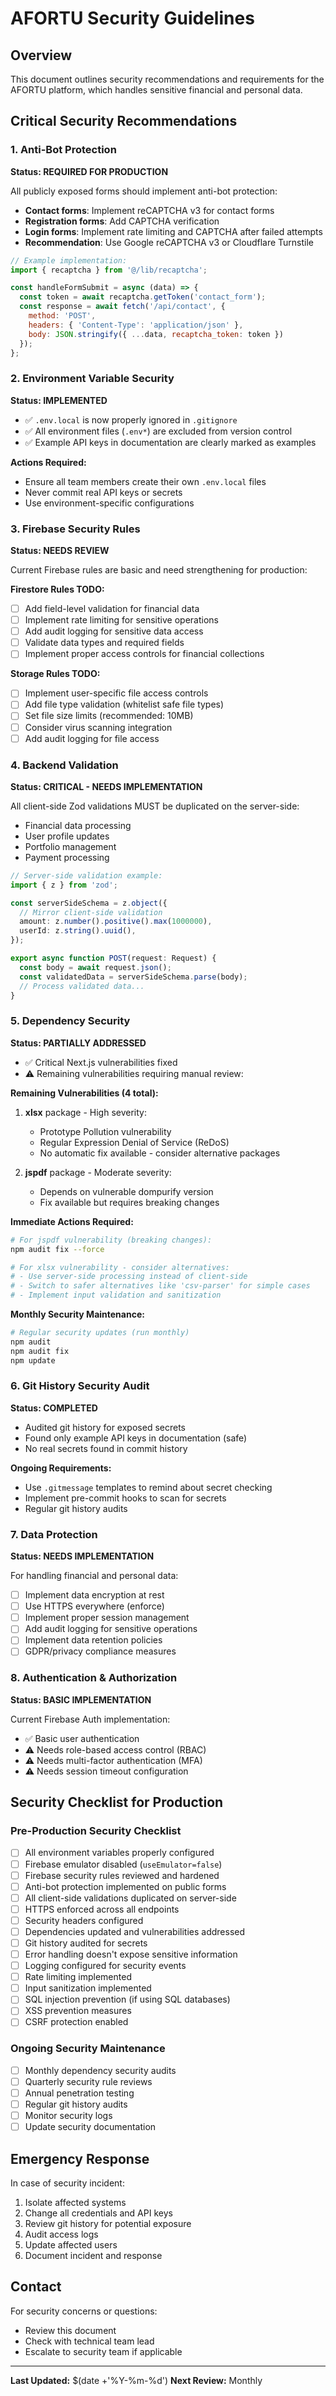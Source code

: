 # AFORTU Security Guidelines

## Overview
This document outlines security recommendations and requirements for the AFORTU platform, which handles sensitive financial and personal data.

## Critical Security Recommendations

### 1. Anti-Bot Protection
**Status: REQUIRED FOR PRODUCTION**

All publicly exposed forms should implement anti-bot protection:
- **Contact forms**: Implement reCAPTCHA v3 for contact forms
- **Registration forms**: Add CAPTCHA verification
- **Login forms**: Implement rate limiting and CAPTCHA after failed attempts
- **Recommendation**: Use Google reCAPTCHA v3 or Cloudflare Turnstile

```javascript
// Example implementation:
import { recaptcha } from '@/lib/recaptcha';

const handleFormSubmit = async (data) => {
  const token = await recaptcha.getToken('contact_form');
  const response = await fetch('/api/contact', {
    method: 'POST',
    headers: { 'Content-Type': 'application/json' },
    body: JSON.stringify({ ...data, recaptcha_token: token })
  });
};
```

### 2. Environment Variable Security
**Status: IMPLEMENTED**

- ✅ `.env.local` is now properly ignored in `.gitignore`
- ✅ All environment files (`.env*`) are excluded from version control
- ✅ Example API keys in documentation are clearly marked as examples

**Actions Required:**
- Ensure all team members create their own `.env.local` files
- Never commit real API keys or secrets
- Use environment-specific configurations

### 3. Firebase Security Rules
**Status: NEEDS REVIEW**

Current Firebase rules are basic and need strengthening for production:

**Firestore Rules TODO:**
- [ ] Add field-level validation for financial data
- [ ] Implement rate limiting for sensitive operations
- [ ] Add audit logging for sensitive data access
- [ ] Validate data types and required fields
- [ ] Implement proper access controls for financial collections

**Storage Rules TODO:**
- [ ] Implement user-specific file access controls
- [ ] Add file type validation (whitelist safe file types)
- [ ] Set file size limits (recommended: 10MB)
- [ ] Consider virus scanning integration
- [ ] Add audit logging for file access

### 4. Backend Validation
**Status: CRITICAL - NEEDS IMPLEMENTATION**

All client-side Zod validations MUST be duplicated on the server-side:
- Financial data processing
- User profile updates
- Portfolio management
- Payment processing

```typescript
// Server-side validation example:
import { z } from 'zod';

const serverSideSchema = z.object({
  // Mirror client-side validation
  amount: z.number().positive().max(1000000),
  userId: z.string().uuid(),
});

export async function POST(request: Request) {
  const body = await request.json();
  const validatedData = serverSideSchema.parse(body);
  // Process validated data...
}
```

### 5. Dependency Security
**Status: PARTIALLY ADDRESSED**

- ✅ Critical Next.js vulnerabilities fixed
- ⚠️ Remaining vulnerabilities requiring manual review:

**Remaining Vulnerabilities (4 total):**
1. **xlsx** package - High severity:
   - Prototype Pollution vulnerability
   - Regular Expression Denial of Service (ReDoS)
   - No automatic fix available - consider alternative packages

2. **jspdf** package - Moderate severity:
   - Depends on vulnerable dompurify version
   - Fix available but requires breaking changes

**Immediate Actions Required:**
```bash
# For jspdf vulnerability (breaking changes):
npm audit fix --force

# For xlsx vulnerability - consider alternatives:
# - Use server-side processing instead of client-side
# - Switch to safer alternatives like 'csv-parser' for simple cases
# - Implement input validation and sanitization
```

**Monthly Security Maintenance:**
```bash
# Regular security updates (run monthly)
npm audit
npm audit fix
npm update
```

### 6. Git History Security Audit
**Status: COMPLETED**

- Audited git history for exposed secrets
- Found only example API keys in documentation (safe)
- No real secrets found in commit history

**Ongoing Requirements:**
- Use `.gitmessage` templates to remind about secret checking
- Implement pre-commit hooks to scan for secrets
- Regular git history audits

### 7. Data Protection
**Status: NEEDS IMPLEMENTATION**

For handling financial and personal data:
- [ ] Implement data encryption at rest
- [ ] Use HTTPS everywhere (enforce)
- [ ] Implement proper session management
- [ ] Add audit logging for sensitive operations
- [ ] Implement data retention policies
- [ ] GDPR/privacy compliance measures

### 8. Authentication & Authorization
**Status: BASIC IMPLEMENTATION**

Current Firebase Auth implementation:
- ✅ Basic user authentication
- ⚠️ Needs role-based access control (RBAC)
- ⚠️ Needs multi-factor authentication (MFA)
- ⚠️ Needs session timeout configuration

## Security Checklist for Production

### Pre-Production Security Checklist
- [ ] All environment variables properly configured
- [ ] Firebase emulator disabled (`useEmulator=false`)
- [ ] Firebase security rules reviewed and hardened
- [ ] Anti-bot protection implemented on public forms
- [ ] All client-side validations duplicated on server-side
- [ ] HTTPS enforced across all endpoints
- [ ] Security headers configured
- [ ] Dependencies updated and vulnerabilities addressed
- [ ] Git history audited for secrets
- [ ] Error handling doesn't expose sensitive information
- [ ] Logging configured for security events
- [ ] Rate limiting implemented
- [ ] Input sanitization implemented
- [ ] SQL injection prevention (if using SQL databases)
- [ ] XSS prevention measures
- [ ] CSRF protection enabled

### Ongoing Security Maintenance
- [ ] Monthly dependency security audits
- [ ] Quarterly security rule reviews
- [ ] Annual penetration testing
- [ ] Regular git history audits
- [ ] Monitor security logs
- [ ] Update security documentation

## Emergency Response
In case of security incident:
1. Isolate affected systems
2. Change all credentials and API keys
3. Review git history for potential exposure
4. Audit access logs
5. Update affected users
6. Document incident and response

## Contact
For security concerns or questions:
- Review this document
- Check with technical team lead
- Escalate to security team if applicable

---
**Last Updated:** $(date +'%Y-%m-%d')
**Next Review:** Monthly